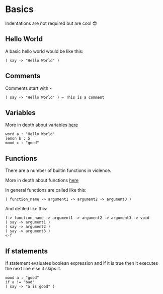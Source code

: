 # Basics

Indentations are not required but are cool 😎

## Hello World

A basic hello world would be like this:

```vio
( say -> "Hello World" )
```

## Comments

Comments start with ~

```vio
( say -> "Hello World" ) ~ This is a comment
```

## Variables

More in depth about variables [here](variables.md)

```vio
word a : "Hello World"
lemon b : 5
mood c : "good"
```

## Functions

There are a number of builtin functions in violence.

More in depth about functions [here](functions.md)

In general functions are called like this:

```vio
( function_name -> argument1 -> argument2 -> argument3 )
```

And defiled like this:

```vio
f-> function_name -> argument1 -> argument2 -> argument3 -> void
( say -> argument1 )
( say -> argument2 )
( say -> argument3 )
<-f
```

## If statements

If statement evaluates boolean expression and if it is true then it executes the next line else it skips it.

```vio
mood a : "good"
if a != "bad"
( say -> "a is good" )
```